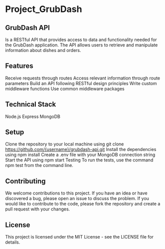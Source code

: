 # Project_GrubDash


## GrubDash API 

Is a RESTful API that provides access to data and functionality needed for the GrubDash application. The API allows users to retrieve and manipulate information about dishes and orders.

## Features

Receive requests through routes
Access relevant information through route parameters
Build an API following RESTful design principles
Write custom middleware functions
Use common middleware packages

## Technical Stack

Node.js
Express
MongoDB
## Setup

Clone the repository to your local machine using git clone https://github.com/{username}/grubdash-api.git
Install the dependencies using npm install
Create a .env file with your MongoDB connection string
Start the API using npm start
Testing
To run the tests, use the command npm test from the command line.

## Contributing

We welcome contributions to this project. If you have an idea or have discovered a bug, please open an issue to discuss the problem. If you would like to contribute to the code, please fork the repository and create a pull request with your changes.

## License

This project is licensed under the MIT License - see the LICENSE file for details.
